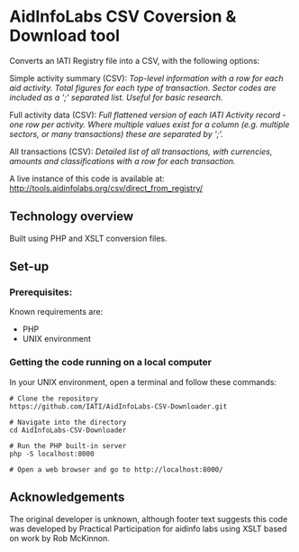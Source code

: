 # AidInfoLabs CSV Coversion & Download tool

Converts an IATI Registry file into a CSV, with the following options:

Simple activity summary (CSV):
*Top-level information with a row for each aid activity. Total figures for each type of transaction. Sector codes are included as a ';' separated list. Useful for basic research.*

Full activity data (CSV):
*Full flattened version of each IATI Activity record - one row per activity. Where multiple values exist for a column (e.g. multiple sectors, or many transactions) these are separated by ';'.*

All transactions (CSV):
*Detailed list of all transactions, with currencies, amounts and classifications with a row for each transaction.*

A live instance of this code is available at: http://tools.aidinfolabs.org/csv/direct_from_registry/


## Technology overview
Built using PHP and XSLT conversion files.


## Set-up

### Prerequisites:

Known requirements are:
- PHP
- UNIX environment

### Getting the code running on a local computer

In your UNIX environment, open a terminal and follow these commands:

```
# Clone the repository 
https://github.com/IATI/AidInfoLabs-CSV-Downloader.git

# Navigate into the directory
cd AidInfoLabs-CSV-Downloader

# Run the PHP built-in server
php -S localhost:8000

# Open a web browser and go to http://localhost:8000/
```

## Acknowledgements

The original developer is unknown, although footer text suggests this code was developed by Practical Participation for aidinfo labs using XSLT based on work by Rob McKinnon.
